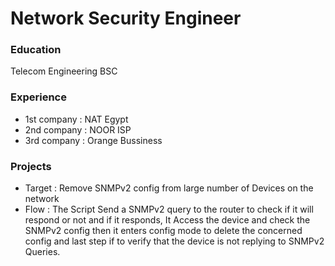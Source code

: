 # Network Security Engineer

### Education
Telecom Engineering BSC

### Experience
- 1st company : NAT Egypt
- 2nd company : NOOR ISP
- 3rd company : Orange Bussiness

### Projects

- Target : Remove SNMPv2 config from large number of Devices on the network
- Flow : The Script Send a SNMPv2 query to the router to check if it will respond or not and if it responds, It Access the device and check the SNMPv2 config then it enters config mode to delete the concerned config and last step if to verify that the device is not replying to SNMPv2 Queries.
